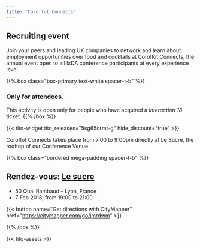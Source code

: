 ```yaml
---
title: "Coroflot Connects"
---
```

## Recruiting event

Join your peers and leading UX companies to network and learn about employment opportunities over food and cocktails at Coroflot Connects, the annual event open to all IxDA conference participants at every experience level.

{{% box class="box-primary text-white spacer-t-b" %}}
### Only for attendees.
This activity is open only for people who have acquired a *Interaction 18* ticket.
{{% /box %}}

{{< tito-widget  tito_releases="5sg65crmt-g" hide_discount="true" >}}

Coroflot Connects takes place from 7:00 to 9:00pm directly at Le Sucre, the rooftop of our Conference Venue.

{{% box class="bordered mega-padding spacer-t-b" %}}

## Rendez-vous: [Le sucre](http://www.le-sucre.eu)
* 50 Quai Rambaud – Lyon, France
* 7 Feb 2018, from 19:00 to 21:00

{{< button name="Get directions with CityMapper" href="https://citymapper.com/go/jmrdwm" >}}

{{% /box %}}

{{< tito-assets >}}
